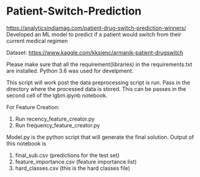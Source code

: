 # Patient-Switch-Prediction
https://analyticsindiamag.com/patient-drug-switch-prediction-winners/
Developed an ML model to predict if a patient would switch from their current medical regimen

Dataset: https://www.kaggle.com/kksienc/armanik-patient-drugswitch

Please make sure that all the requirement(libraries) in the requirements.txt are installed.
Python 3.6 was used for develpment.

This script will work post the data preprocessing script is run.
Pass in the directory where the processed data is stored. This can be passes in the second cell of the lgbm.ipynb notebook.

For Feature Creation:
1. Run recency_feature_creator.py
2. Run frequency_feature_creator.py

Model.py is the python script that will generate the final solution. Output of this notebook is
1. final_sub.csv (predictions for the test set)
2. feature_importance.csv (feature importance list)
3. hard_classes.csv (this is the hard classes file)


